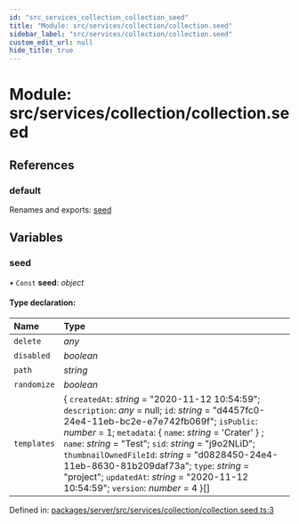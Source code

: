 ```yaml
---
id: "src_services_collection_collection_seed"
title: "Module: src/services/collection/collection.seed"
sidebar_label: "src/services/collection/collection.seed"
custom_edit_url: null
hide_title: true
---
```


# Module: src/services/collection/collection.seed

## References

### default

Renames and exports: [seed](src_services_collection_collection_seed.md#seed)

## Variables

### seed

• `Const` **seed**: *object*

#### Type declaration:

Name | Type |
:------ | :------ |
`delete` | *any* |
`disabled` | *boolean* |
`path` | *string* |
`randomize` | *boolean* |
`templates` | { `createdAt`: *string* = "2020-11-12 10:54:59"; `description`: *any* = null; `id`: *string* = "d4457fc0-24e4-11eb-bc2e-e7e742fb069f"; `isPublic`: *number* = 1; `metadata`: { `name`: *string* = 'Crater' } ; `name`: *string* = "Test"; `sid`: *string* = "j9o2NLiD"; `thumbnailOwnedFileId`: *string* = "d0828450-24e4-11eb-8630-81b209daf73a"; `type`: *string* = "project"; `updatedAt`: *string* = "2020-11-12 10:54:59"; `version`: *number* = 4 }[] |

Defined in: [packages/server/src/services/collection/collection.seed.ts:3](https://github.com/xr3ngine/xr3ngine/blob/7650c2bea/packages/server/src/services/collection/collection.seed.ts#L3)
